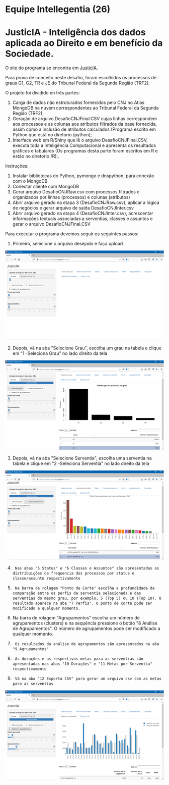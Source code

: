 # Equipe Intellegentia (26)

# JusticIA - Inteligência dos dados aplicada ao Direito e em benefício da Sociedade.

O site do programa se encontra em [JusticIA](https://professorjfmp.shinyapps.io/Justicia/).

Para prova de conceito neste desafio, foram escolhidos os processos de graus G1, G2, TR e JE do Tribunal Federal da Segunda Região (TRF2).

O projeto foi dividido en três partes:
1.	Carga de dados não estruturados fornecidos pelo CNJ no Atlas MongoDB na nuvem correspondentes ao Tribunal Federal da Segunda Região (TRF2);
2.	Geração de arquivo DesafioCNJFinal.CSV cujas linhas correspondem aos processos e as colunas aos atributos filtrados da base fornecida, assim como a inclusão de atributos calculados (Programa escrito em Python que está no diretorio /python);
3.	Interface web em R/Shiny que lê o arquivo DesafioCNJFinal.CSV, executa toda a Inteligência Computacional e apresenta os resultados gráficos e tabulares (Os programas desta parte foram escritos em R e estão no diretorio /R);.


Instruções:
1.	Instalar bibliotecas do Python, pymongo e dnspython, para conexão com o MongoDB
2.	Conectar cliente com MongoDB
3.	Gerar arquivo DesafioCNJRaw.csv com processos filtrados e organizados por linhas (processos) e colunas (atributos)
4.	Abrir arquivo gerado na etapa 3 (DesafioCNJRaw.csv), aplicar a lógica de negócios e gerar arquivo de saída DesafioCNJInter.csv
5.	Abrir arquivo gerado na etapa 4 (DesafioCNJInter.csv), acrescentar informações textuais associadas a serventias, classes e assuntos e gerar o arquivo DesafioCNJFinal.CSV

Para executar o programa devemos seguir os seguintes passos:

1.	Primeiro, selecione o arquivo desejado e faça upload

![screenshot](figuras/UploadArquivo.png)

2.	Depois, vá na aba "Selecione Grau", escolha um grau na tabela e clique em "1 -Seleciona Grau" no lado direito da tela

![screenshot](figuras/SelecioneGrau.png)

3.	Depois, vá na aba "Selecione Serventia", escolha uma serventia na tabela e clique em "2 -Seleciona Serventia" no lado direito da tela

![screenshot](figuras/SelecioneServentia.png)

4.      Nas abas "5 Status" e "6 Classes e Assuntos" são apresentadas as distribuições de frequencia dos processos por status e classe/assunto respectivamente

5.      Na barra de rolagem "Ponto de Corte" escolha a profundidade da comparação entre os perfis da serventia selecionada e das serventias do mesmo grau, por exemplo, 5 (Top 5) ou 10 (Top 10). O resultado aparece na aba "7 Perfis". O ponto de corte pode ser modificado a qualquer momento.

6.	Na barra de rolagem "Agrupamentos" escolha um número de agrupamentos (clusters) e na sequência pressione o botão "8 Análise de Agrupamentos". O número de agrupamentos pode ser modificado a qualquer momento.

7.      Os resultados da análise de agrupamentos são apresentados na aba "9 Agrupamentos"

8.      As durações e as respectivas metas para as serventias são apresentadas nas abas "10 Durações" e "11 Metas por Serventia" respectivamente

9.      Vá na aba "12 Exporta CSV" para gerar um arquivo csv com as metas para as serventias

![screenshot](figuras/AnaliseGrupamentos.png)
